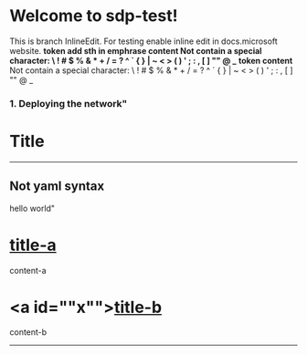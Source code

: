 # Welcome to sdp-test!
This is branch InlineEdit. For testing enable inline edit in docs.microsoft website. ****token add sth in emphrase content** Not contain a special character: \\ ! \# \$ % & \* + / = ? \^ \` { } | \~ &lt; &gt; ( ) ' ; : , \[ \] "" @ \_** 
**token content**
Not contain a special character: &#92; ! # $ % & * + / = ? ^ &#96; { } | ~ < > ( ) ' ; : , [ ] "" @ _
### 1. Deploying the network"
# Title
---
Not yaml syntax
---
hello world"
# [title-a](#tab/a)
content-a
# <a id=""x""></a>[title-b](#tab/b/c)
content-b
- - -
